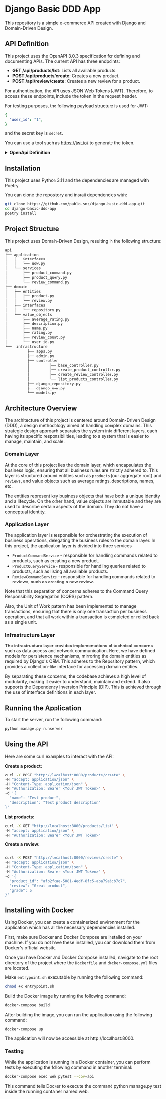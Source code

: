 # Django Basic DDD App

This repository is a simple e-commerce API created with Django and Domain-Driven Design.

## API Definition

This project uses the OpenAPI 3.0.3 specification for defining and documenting APIs. The current API has three endpoints:

- **GET /api/products/list**: Lists all available products. 
- **POST /api/products/create**: Creates a new product. 
- **POST /api/review/create**: Creates a new review for a product.

For authentication, the API uses JSON Web Tokens (JWT). Therefore, to access these endpoints, include the token in the request header.

For testing purposes, the following payload structure is used for JWT:

```yaml
{
  "user_id": "1",
}
```
and the secret key is `secret`.

You can use a tool such as https://jwt.io/ to generate the token.

<details>
<summary><strong> OpenApi Definition </strong></summary>

```yaml
openapi: 3.0.3
info:
  title: DBDA - OpenAPI 3.0
  description: Basic API
  version: 0.1.0

servers:
  - url: localhost:8080
tags:
  - name: Products
    description: Our e-commerce products
  - name: Reviews
    description: Our e-commerce product's reviews

paths:
  /api/products/create:
    post:
      tags:
        - Products
      summary: Add a new product to the store
      operationId: addProduct
      security:
        - bearerAuth: [] 
      requestBody:
        description: Create a new product in the store
        content:
          application/json:
            schema:
              $ref: '#/components/schemas/Product'
        required: true
      responses:
        '200':
          description: Successful operation
          content:
            application/json:
              schema:
                $ref: '#/components/schemas/PostResponse'          
        '405':
          description: Invalid input
        '401':
          description: Unauthorized

  /api/products/list:
    get:
      tags:
        - Products
      summary: List all available products
      operationId: listProducts
      security:
        - bearerAuth: [] 
      responses:
        '200':
          description: Successful operation
          content:
            application/json:
              schema:
                type: array
                items:
                  $ref: '#/components/schemas/ProductList'          
        '404':
          description: Not Found
          
  /api/review/create:
    post:
      tags:
        - Reviews
      summary: Add a new review for a product
      operationId: addReview
      security:
        - bearerAuth: [] 
      requestBody:
        description: Create a new review for a product
        content:
          application/json:
            schema:
              $ref: '#/components/schemas/Review'
        required: true
      responses:
        '200':
          description: Successful operation
          content:
            application/json:
              schema:
                $ref: '#/components/schemas/PostResponse'          
        '405':
          description: Invalid input
        '403':
          description: Forbidden

components:
  schemas:
  
    Review:
      required:
        - product_id
        - review
        - grade
      type: object
      properties:
        product_id:
          type: integer
          description: ID of the product being reviewed
          example: 1
        review:
          type: string
          description: Review text for the product
          example: Increible prueba tecnica
        grade:
          type: number
          description: Review grade for the product
          example: 5
  
    Product:
      required:
        - name
        - description
      type: object
      properties:
        name:
          type: string
          description: Name of the product
          example: prueba tecnica
        description:
          type: string
          description: Description of the product
          example: prueba tecnica de pablo
          
    ProductList:
      type: object
      properties:
        product_id:
          type: integer
          description: ID of the product
          example: 1
        average_grade:
          type: number
          description: Average grade of all reviews for a product
          example: 4.5
        num_reviews:
          type: integer
          description: Number of reviews for a product
          example: 2
        user_review:
          type: string
          description: A user's review for a product
          example: Increible prueba tecnica
          
    PostResponse:
      type: object
      properties:
        status:
          type: integer
          format: int64
          default: 200
          description: Status code of the response
          
  securitySchemes:
    bearerAuth:         
      type: http
      scheme: bearer
      bearerFormat: JWT
      description: JWT used for authentication

```
</details>

## Installation

This project uses Python 3.11 and the dependencies are managed with Poetry.

You can clone the repository and install dependencies with:

```bash
git clone https://github.com/pablo-snz/django-basic-ddd-app.git
cd django-basic-ddd-app
poetry install
```


## Project Structure

This project uses Domain-Driven Design, resulting in the following structure:

```bash 
api
├── application
│   ├── interfaces
│   │   └── uow.py
│   └── services
│       ├── product_command.py
│       ├── product_query.py
│       └── review_command.py
├── domain
│   ├── entities
│   │   ├── product.py
│   │   └── review.py
│   ├── interfaces
│   │   └── repository.py
│   └── value_objects
│       ├── average_rating.py
│       ├── description.py
│       ├── name.py
│       ├── rating.py
│       ├── review_count.py
│       └── user_id.py
└──  infrastructure
          ├── apps.py
          ├── admin.py
          ├── controller
          │         ├── base_controller.py
          │         ├── create_product_controller.py
          │         ├── create_review_controller.py
          │         └── list_products_controller.py
          ├── django_repository.py
          ├── django_uow.py
          └── models.py

```
## Architecture Overview

The architecture of this project is centered around Domain-Driven Design (DDD), a design methodology aimed at handling complex domains. This strategic design approach separates the system into different layers, each having its specific responsibilities, leading to a system that is easier to manage, maintain, and scale.

### Domain Layer

At the core of this project lies the domain layer, which encapsulates the business logic, ensuring that all business rules are strictly adhered to. This layer is structured around entities such as `products` (our aggregate root) and `reviews`, and value objects such as average ratings, descriptions, names, etc.

The entities represent key business objects that have both a unique identity and a lifecycle. On the other hand, value objects are immutable and they are used to describe certain aspects of the domain. They do not have a conceptual identity.

### Application Layer

The application layer is responsible for orchestrating the execution of business operations, delegating the business rules to the domain layer. In this project, the application layer is divided into three services

- `ProductCommandService` - responsible for handling commands related to products, such as creating a new product.
- `ProductQueryService` - responsible for handling queries related to products, such as listing all available products.
- `ReviewCommandService` - responsible for handling commands related to reviews, such as creating a new review.

Note that this separation of concerns adheres to the Command Query Responsibility Segregation (CQRS) pattern.

Also, the Unit of Work pattern has been implemented to manage transactions, ensuring that there is only one transaction per business operation, and that all work within a transaction is completed or rolled back as a single unit.

### Infrastructure Layer

The infrastructure layer provides implementations of technical concerns such as data access and network communication. Here, we have defined models for persistence mechanisms, mirroring the domain entities as required by Django's ORM. This adheres to the Repository pattern, which provides a collection-like interface for accessing domain entities.

By separating these concerns, the codebase achieves a high level of modularity, making it easier to understand, maintain and extend. It also supports the Dependency Inversion Principle (DIP). This is achieved through the use of interface definitions in each layer.


## Running the Application

To start the server, run the following command:

```bash
python manage.py runserver
```

## Using the API

Here are some curl examples to interact with the API:

**Create a product:**

```bash
curl -X POST "http://localhost:8000/products/create" \
-H "accept: application/json" \
-H "Content-Type: application/json" \
-H "Authorization: Bearer <Your JWT Token>" \
-d '{
  "name": "Test product",
  "description": "Test product description"
}'
```

**List products:**

```bash
curl -X GET "http://localhost:8000/products/list" \
-H "accept: application/json" \
-H "Authorization: Bearer <Your JWT Token>"
```

**Create a review:**

```bash

curl -X POST "http://localhost:8000/reviews/create" \
-H "accept: application/json" \
-H "Content-Type: application/json" \
-H "Authorization: Bearer <Your JWT Token>" \
-d '{
  "product_id": "afb2fcae-5081-4edf-8fc5-aba79a6cb7c7",
  "review": "Great product",
  "grade": 5
}'

```

## Installing with Docker

Using Docker, you can create a containerized environment for the application which has all the necessary dependencies installed.

First, make sure Docker and Docker Compose are installed on your machine. If you do not have these installed, you can download them from Docker's official website.

Once you have Docker and Docker Compose installed, navigate to the root directory of the project where the `Dockerfile` and `docker-compose.yml` files are located.

Make `entrypoint.sh` executable by running the following command:

```bash
chmod +x entrypoint.sh
```


Build the Docker image by running the following command:

```bash
docker-compose build
```

After building the image, you can run the application using the following command:

```bash
docker-compose up
```

The application will now be accessible at http://localhost:8000.


### Testing

While the application is running in a Docker container, you can perform tests by executing the following command in another terminal:

```bash
docker-compose exec web pytest --cov=api
```

This command tells Docker to execute the command python manage.py test inside the running container named web.

